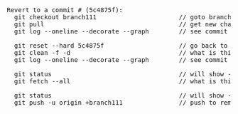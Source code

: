 <pre>

Revert to a commit # (5c4875f):
  git checkout branch111                      // goto branch branch111
  git pull                                    // get new changes
  git log --oneline --decorate --graph        // see commit numbers

  git reset --hard 5c4875f                    // go back to commit 5c4875f
  git clean -f -d                             // what is this?
  git log --oneline --decorate --graph        // see commit numbers

  git status                                  // will show - pending # commits
  git fetch --all                             // what is this? - get others changes?

  git status                                  // will show - pending # commits
  git push -u origin +branch111               // push to remote branch branch111

</pre>

